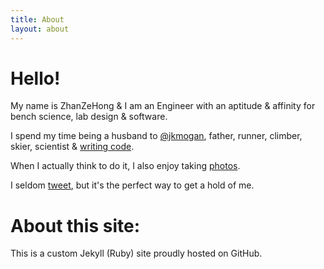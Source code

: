 ```yaml
---
title: About
layout: about
---
```


# Hello! 


My name is ZhanZeHong & I am an Engineer with an aptitude & affinity for bench science, lab design & software.

                    
I spend my time being a husband to [@jkmogan](https://www.instagram.com/jkmogan), father, runner, climber, skier, scientist & [writing code](https://github.com/zhanzehong). 


When I actually think to do it, I also enjoy taking [photos](https://zhanzehong.me/photos).

                
I seldom [tweet](https://twitter.com/zhanzehong), but it's the perfect way to get a hold of me.


# About this site: 


This is a custom Jekyll (Ruby) site proudly hosted on GitHub. 
